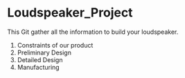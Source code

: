 # Loudspeaker_Project
This Git gather all the information to build your loudspeaker.

1. Constraints of our product
2. Preliminary Design
3. Detailed Design
4. Manufacturing
